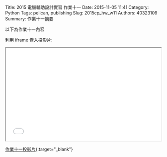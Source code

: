 Title: 2015 電腦輔助設計實習 作業十一
Date: 2015-11-05 11:41
Category: Python
Tags: pelican, publishing
Slug: 2015cp_hw_w11
Authors: 40323109
Summary: 作業十一摘要

以下為作業十一內容

利用 iframe 嵌入投影片:

<iframe src="simplest11.html" width="500" height="300"></iframe>

[作業十一投影片](simplest11.html){:target="_blank"}

